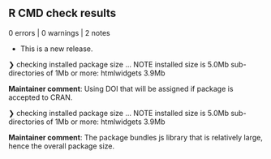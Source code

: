 ## R CMD check results

0 errors | 0 warnings | 2 notes

* This is a new release.

❯ checking installed package size ... NOTE
    installed size is  5.0Mb
    sub-directories of 1Mb or more:
      htmlwidgets   3.9Mb

**Maintainer comment**: Using DOI that will be assigned if package is accepted to CRAN.

❯ checking installed package size ... NOTE
    installed size is  5.0Mb
    sub-directories of 1Mb or more:
      htmlwidgets   3.9Mb

**Maintainer comment**: The package bundles js library that is relatively large, hence the overall package size.
